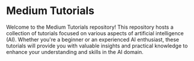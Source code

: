 # Medium Tutorials

Welcome to the Medium Tutorials repository! This repository hosts a collection of tutorials focused on various aspects of artificial intelligence (AI). Whether you're a beginner or an experienced AI enthusiast, these tutorials will provide you with valuable insights and practical knowledge to enhance your understanding and skills in the AI domain.

